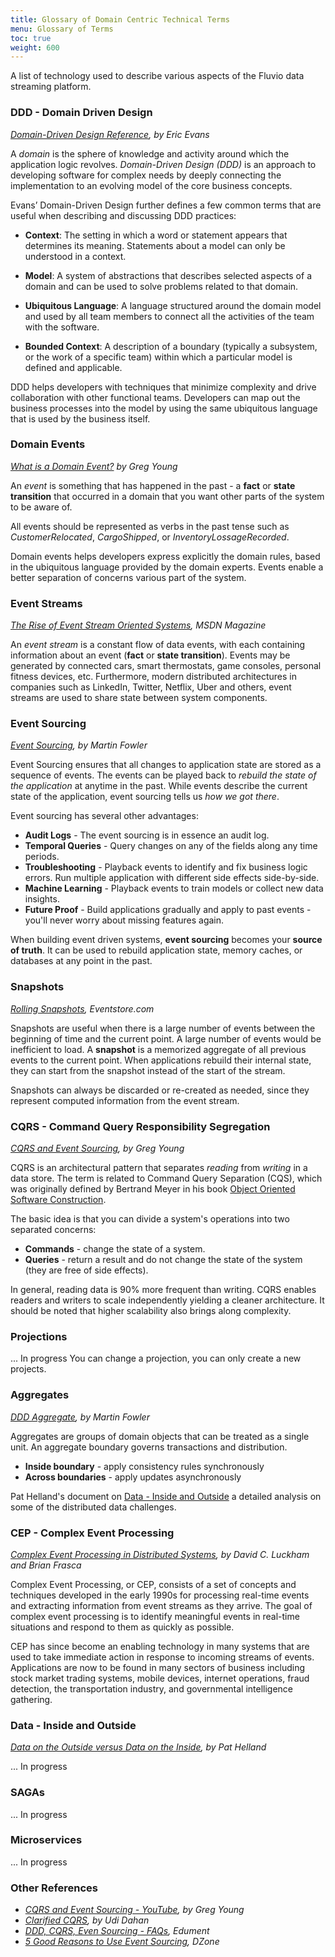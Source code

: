 ```yaml
---
title: Glossary of Domain Centric Technical Terms
menu: Glossary of Terms
toc: true
weight: 600
---
```


A list of technology used to describe various aspects of the Fluvio data streaming platform.

### DDD - Domain Driven Design

_<a href="https://domainlanguage.com/wp-content/uploads/2016/05/DDD_Reference_2015-03.pdf" target="_blank">Domain-Driven Design Reference</a>, by Eric Evans_

A _domain_ is the sphere of knowledge and activity around which the application logic revolves. _Domain-Driven Design (DDD)_ is an approach to developing software for complex needs by deeply connecting the implementation to an evolving model of the core business concepts.

Evans’ Domain-Driven Design further defines a few common terms that are useful when describing and discussing DDD practices:

* **Context**: The setting in which a word or statement appears that determines its meaning. Statements about a model can only be understood in a context.

* **Model**: A system of abstractions that describes selected aspects of a domain and can be used to solve problems related to that domain.

* **Ubiquitous Language**: A language structured around the domain model and used by all team members to connect all the activities of the team with the software.

* **Bounded Context**: A description of a boundary (typically a subsystem, or the work of a specific team) within which a particular model is defined and applicable.

DDD helps developers with techniques that minimize complexity and drive collaboration with other functional teams. Developers can map out the business processes into the model by using the same ubiquitous language that is used by the business itself.


### Domain Events

_<a href="http://codebetter.com/gregyoung/2010/04/11/what-is-a-domain-event/" target="_blank">What is a Domain Event?</a> by Greg Young_

An _event_ is something that has happened in the past - a **fact** or **state transition** that occurred in a domain that you want other parts of the system to be aware of.

All events should be represented as verbs in the past tense such as _CustomerRelocated_, _CargoShipped_, or _InventoryLossageRecorded_.

Domain events helps developers express explicitly the domain rules, based in the ubiquitous language provided by the domain experts. Events enable a better separation of concerns various part of the system.


### Event Streams
_<a href="https://docs.microsoft.com/en-us/archive/msdn-magazine/2015/february/microsoft-azure-the-rise-of-event-stream-oriented-systems" target="_blank">The Rise of Event Stream Oriented Systems</a>, MSDN Magazine_

An _event stream_ is a constant flow of data events, with each containing information about an event (**fact** or **state transition**).
Events may be generated by connected cars, smart thermostats, game consoles, personal fitness devices, etc. Furthermore, modern distributed architectures in companies such as LinkedIn, Twitter, Netflix, Uber and others, event streams are used to share state between system components.

### Event Sourcing

_<a href="https://martinfowler.com/eaaDev/EventSourcing.html" target="_blank">Event Sourcing</a>, by Martin Fowler_

Event Sourcing ensures that all changes to application state are stored as a sequence of events. The events can be played back to _rebuild the state of the application_ at anytime in the past. While events describe the current state of the application, event sourcing tells us _how we got there_.

Event sourcing has several other advantages:
* **Audit Logs** - The event sourcing is in essence an audit log.
* **Temporal Queries** -  Query changes on any of the fields along any time periods.
* **Troubleshooting** - Playback events to identify and fix business logic errors. Run multiple application with different side effects side-by-side.
* **Machine Learning** - Playback events to train models or collect new data insights.
* **Future Proof** - Build applications gradually and apply to past events - you'll never worry about missing features again.

When building event driven systems, **event sourcing** becomes your **source of truth**. It can be used to rebuild application state, memory caches, or databases at any point in the past.


### Snapshots

_<a href="https://eventstore.com/docs/event-sourcing-basics/rolling-snapshots/index.html" target="_blank">Rolling Snapshots</a>, Eventstore.com_

Snapshots are useful when there is a large number of events between the beginning of time and the current point. A large number of events would be inefficient to load. A **snapshot** is a memorized aggregate of all previous events to the current point. When applications rebuild their internal state, they can start from the snapshot instead of the start of the stream. 

Snapshots can always be discarded or re-created as needed, since they represent computed information from the event stream.


### CQRS - Command Query Responsibility Segregation

_<a href="http://codebetter.com/gregyoung/2010/02/13/cqrs-and-event-sourcing/" target="_blank">CQRS and Event Sourcing</a>, by Greg Young_

CQRS is an architectural pattern that separates _reading_ from _writing_ in a data store. The term is related to Command Query Separation (CQS), which was originally defined by Bertrand Meyer in his book <a href="https://www.amazon.com/gp/product/0136291554?ie=UTF8&tag=martinfowlerc-20&linkCode=as2&camp=1789&creative=9325&creativeASIN=0136291554" target="_blank">Object Oriented Software Construction</a>. 

The basic idea is that you can divide a system's operations into two separated concerns:
* **Commands** - change the state of a system.
* **Queries** - return a result and do not change the state of the system (they are free of side effects).

In general, reading data is 90% more frequent than writing. CQRS enables readers and writers to scale independently yielding a cleaner architecture. It should be noted that higher scalability also brings along complexity.


### Projections

... In progress
You can change a projection, you can only create a new projects.


### Aggregates

_<a href="https://martinfowler.com/bliki/DDD_Aggregate.html" target="_blank">DDD Aggregate</a>, by Martin Fowler_

Aggregates are groups of domain objects that can be treated as a single unit. An aggregate boundary governs transactions and distribution. 

* **Inside boundary** - apply consistency rules synchronously
* **Across boundaries** - apply updates asynchronously

Pat Helland's document on [Data - Inside and Outside](#data---inside-and-outside) a detailed analysis on some of the distributed data challenges.


### CEP - Complex Event Processing

_<a href="https://complexevents.com/stanford/cep/" target="_blank">Complex Event Processing in Distributed Systems</a>, by David C. Luckham and Brian Frasca_

Complex Event Processing, or CEP, consists of a set of concepts and techniques developed in the early 1990s for processing real-time events and extracting information from event streams as they arrive. The goal of complex event processing is to identify meaningful events in real-time situations and respond to them as quickly as possible.

CEP has since become an enabling technology in many systems that are used to take immediate action in response to incoming streams of events. Applications are now to be found in many sectors of business including stock market trading systems, mobile devices, internet operations, fraud detection, the transportation industry, and governmental intelligence gathering.


### Data - Inside and Outside

_<a href="http://cidrdb.org/cidr2005/papers/P12.pdf" target="_blank">Data on the Outside versus Data on the Inside</a>, by Pat Helland_

... In progress

### SAGAs

... In progress

### Microservices

... In progress


### Other References

* _<a href="https://www.youtube.com/watch?v=JHGkaShoyNs" target="_blank">CQRS and Event Sourcing - YouTube</a>, by Greg Young_
* _<a href="https://udidahan.com/2009/12/09/clarified-cqrs/" target="_blank">Clarified CQRS</a>, by Udi Dahan_
* _<a href="https://cqrs.nu/Faq" target="_blank">DDD, CQRS, Even Sourcing - FAQs</a>, Edument_
* _<a href="https://dzone.com/articles/5-great-points-why-you-use-event-sourcing-1" target="_blank">5 Good Reasons to Use Event Sourcing</a>, DZone_